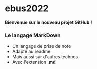 # ebus2022

**Bienvenue sur le nouveau projet GitHub !**

### Le langage MarkDown

- Un langage de prise de note
- Adapté au readme
- Mais aussi sur d'autres technos
- Avec l'extension **.md**